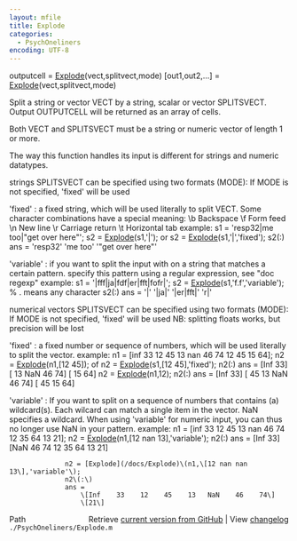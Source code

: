 ```yaml
---
layout: mfile
title: Explode
categories:
  - PsychOneliners
encoding: UTF-8
---
```


outputcell = [Explode](/docs/Explode)\(vect,splitvect,mode\)
\[out1,out2,...\] = [Explode](/docs/Explode)\(vect,splitvect,mode\)

Split a string or vector VECT by a string, scalar or vector SPLITSVECT.
Output OUTPUTCELL will be returned as an array of cells.

Both VECT and SPLITSVECT must be a string or numeric vector of length 1
or more.

The way this function handles its input is different for strings and
numeric datatypes.

strings
SPLITSVECT can be specified using two formats \(MODE\):
If MODE is not specified, 'fixed' will be used

  'fixed'    : a fixed string, which will be used literally to split
               VECT. Some character combinations have a special meaning:
                  \\b Backspace
                  \\f Form feed
                  \\n New line
                  \\r Carriage return
                  \\t Horizontal tab
               example:
                  s1 = 'resp32|me too|"get over here"';
                  s2 = [Explode](/docs/Explode)\(s1,'|'\); or s2 = [Explode](/docs/Explode)\(s1,'|','fixed'\);
                  s2\(:\)
                  ans =
                      'resp32'
                      'me too'
                      '"get over here"'

  'variable' : if you want to split the input with on a string that
               matches a certain pattern.
               specify this pattern using a regular expression,
               see "doc regexp"
               example:
                  s1 = '|fff|ja|fdf|er|fft|fofr|';
                  s2 = [Explode](/docs/Explode)\(s1,'f.f','variable'\); % . means any character
                  s2\(:\)
                  ans =
                      '|'
                      '|ja|'
                      '|er|fft|'
                      'r|'

numerical vectors
SPLITSVECT can be specified using two formats \(MODE\):
If MODE is not specified, 'fixed' will be used
NB: splitting floats works, but precision will be lost

  'fixed'    : a fixed number or sequence of numbers, which will be used
               literally to split the vector.
               example:
                  n1 = \[inf 33 12 45 13 nan 46 74 12 45 15 64\];
                  n2 = [Explode](/docs/Explode)\(n1,\[12 45\]\); of n2 = [Explode](/docs/Explode)\(s1,\[12 45\],'fixed'\);
                  n2\(:\)
                  ans =
                      \[Inf    33\]
                      \[ 13   NaN    46    74\]
                      \[ 15    64\]
                  n2 = [Explode](/docs/Explode)\(n1,12\);
                  n2\(:\)
                  ans =
                      \[Inf    33\]
                      \[ 45    13   NaN    46    74\]
                      \[ 45    15    64\]

  'variable' : If you want to split on a sequence of numbers that
               contains \(a\) wildcard\(s\). Each wilcard can match a single
               item in the vector.
               NaN specifies a wildcard. When using 'variable' for
               numeric input, you can thus no longer use NaN in your
               pattern.
               example:
                  n1 = \[inf 33 12 45 13 nan 46 74 12 35 64 13 21\];
                  n2 = [Explode](/docs/Explode)\(n1,\[12 nan 13\],'variable'\);
                  n2\(:\)
                  ans =
                      \[Inf    33\]
                      \[NaN    46    74    12    35    64    13    21\]

                  n2 = [Explode](/docs/Explode)\(n1,\[12 nan nan 13\],'variable'\);
                  n2\(:\)
                  ans =
                      \[Inf    33    12    45    13   NaN    46    74\]
                      \[21\]


<div class="code_header" style="text-align:right;">
  <span style="float:left;">Path&nbsp;&nbsp;</span> <span class="counter">Retrieve <a href=
  "https://raw.github.com/Psychtoolbox-3/Psychtoolbox-3/beta/./PsychOneliners/Explode.m">current version from GitHub</a> | View <a href=
  "https://github.com/Psychtoolbox-3/Psychtoolbox-3/commits/beta/./PsychOneliners/Explode.m">changelog</a></span>
</div>
<div class="code">
  <code>./PsychOneliners/Explode.m</code>
</div>
